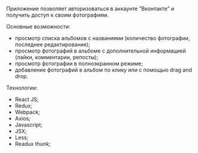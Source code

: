 Приложение позволяет авторизоваться в аккаунте “Вконтакте” и получить доступ к своим фотографиям. 

Основные возможности:
- просмотр списка альбомов с названиями (количество фотографии, последнее редактирование);
- просмотр фотографий в альбоме с дополнительной информацией (лайки, комментарии, репосты);
- просмотр фотографии в полноэкранном режиме;
- добавление фотографий в альбом по клику или с помощью drag and drop.

Технологии:
- React JS;
- Redux;
- Webpack;
- Axios;
- Javascript;
- JSX;
- Less;
- Readux thunk;

